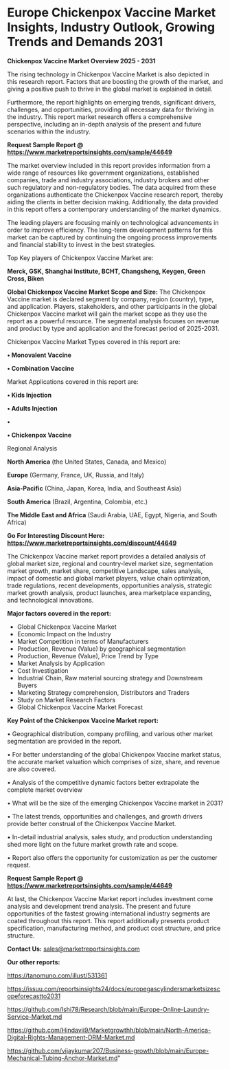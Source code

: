 # Europe Chickenpox Vaccine Market Insights, Industry Outlook, Growing Trends and Demands 2031

<Strong> Chickenpox Vaccine Market Overview 2025 - 2031</strong>

The rising technology in Chickenpox Vaccine Market is also depicted in this research report. Factors that are boosting the growth of the market, and giving a positive push to thrive in the global market is explained in detail.

Furthermore, the report highlights on emerging trends, significant drivers, challenges, and opportunities, providing all necessary data for thriving in the industry. This report market research offers a comprehensive perspective, including an in-depth analysis of the present and future scenarios within the industry.

<strong>Request Sample Report @ <a href=https://www.marketreportsinsights.com/sample/44649>https://www.marketreportsinsights.com/sample/44649</a></strong>

The market overview included in this report provides information from a wide range of resources like government organizations, established companies, trade and industry associations, industry brokers and other such regulatory and non-regulatory bodies. The data acquired from these organizations authenticate the Chickenpox Vaccine research report, thereby aiding the clients in better decision making. Additionally, the data provided in this report offers a contemporary understanding of the market dynamics.

The leading players are focusing mainly on technological advancements in order to improve efficiency. The long-term development patterns for this market can be captured by continuing the ongoing process improvements and financial stability to invest in the best strategies.

Top Key players of Chickenpox Vaccine Market are:

<strong>Merck, GSK, Shanghai Institute, BCHT, Changsheng, Keygen, Green Cross, Biken</strong>

<strong><b>Global Chickenpox Vaccine Market Scope and Size:</b></strong>
The Chickenpox Vaccine market is declared segment by company, region (country), type, and application. Players, stakeholders, and other participants in the global Chickenpox Vaccine market will gain the market scope as they use the report as a powerful resource. The segmental analysis focuses on revenue and product by type and application and the forecast period of 2025-2031.

Chickenpox Vaccine Market Types covered in this report are:

<strong>•  Monovalent Vaccine

•  Combination Vaccine</strong>

Market Applications covered in this report are:

<strong>•  Kids Injection

•  Adults Injection

•  

•  Chickenpox Vaccine</strong> 

Regional Analysis

<strong>North America</strong> (the United States, Canada, and Mexico)

<strong>Europe</strong> (Germany, France, UK, Russia, and Italy)

<strong>Asia-Pacific</strong> (China, Japan, Korea, India, and Southeast Asia)

<strong>South America</strong> (Brazil, Argentina, Colombia, etc.)

<strong>The Middle East and Africa</strong> (Saudi Arabia, UAE, Egypt, Nigeria, and South Africa)

<strong>Go For Interesting Discount Here: <a href=https://www.marketreportsinsights.com/discount/44649>https://www.marketreportsinsights.com/discount/44649</a></strong>

The Chickenpox Vaccine market report provides a detailed analysis of global market size, regional and country-level market size, segmentation market growth, market share, competitive Landscape, sales analysis, impact of domestic and global market players, value chain optimization, trade regulations, recent developments, opportunities analysis, strategic market growth analysis, product launches, area marketplace expanding, and technological innovations.

<strong><b>Major factors covered in the report:</b></strong>
<ul>
  <li>Global Chickenpox Vaccine Market </li>
  <li>Economic Impact on the Industry</li>
  <li>Market Competition in terms of Manufacturers</li>
  <li>Production, Revenue (Value) by geographical segmentation</li>
  <li>Production, Revenue (Value), Price Trend by Type</li>
  <li>Market Analysis by Application</li>
  <li>Cost Investigation</li>
  <li>Industrial Chain, Raw material sourcing strategy and Downstream Buyers</li>
  <li>Marketing Strategy comprehension, Distributors and Traders</li>
  <li>Study on Market Research Factors</li>
  <li>Global Chickenpox Vaccine Market Forecast</li>
</ul>

<strong><b>Key Point of the Chickenpox Vaccine Market report:</b></strong>

• Geographical distribution, company profiling, and various other market segmentation are provided in the report.

• For better understanding of the global Chickenpox Vaccine market status, the accurate market valuation which comprises of size, share, and revenue are also covered.

• Analysis of the competitive dynamic factors better extrapolate the complete market overview

• What will be the size of the emerging Chickenpox Vaccine market in 2031?

• The latest trends, opportunities and challenges, and growth drivers provide better construal of the Chickenpox Vaccine Market.

• In-detail industrial analysis, sales study, and production understanding shed more light on the future market growth rate and scope.

• Report also offers the opportunity for customization as per the customer request.

<strong>Request Sample Report @ <a href=https://www.marketreportsinsights.com/sample/44649>https://www.marketreportsinsights.com/sample/44649</a></strong>

At last, the Chickenpox Vaccine Market report includes investment come analysis and development trend analysis. The present and future opportunities of the fastest growing international industry segments are coated throughout this report. This report additionally presents product specification, manufacturing method, and product cost structure, and price structure.

<strong>Contact Us:</strong>
sales@marketreportsinsights.com

<strong>Our other reports:</strong>

<a href=https://tanomuno.com/illust/531361>https://tanomuno.com/illust/531361</a>

<a href=https://issuu.com/reportsinsights24/docs/europegascylindersmarketsizescopeforecastto2031>https://issuu.com/reportsinsights24/docs/europegascylindersmarketsizescopeforecastto2031</a>

<a href=https://github.com/Ishi78/Research/blob/main/Europe-Online-Laundry-Service-Market.md>https://github.com/Ishi78/Research/blob/main/Europe-Online-Laundry-Service-Market.md</a>

<a href=https://github.com/Hindavii9/Marketgrowthh/blob/main/North-America-Digital-Rights-Management-DRM-Market.md>https://github.com/Hindavii9/Marketgrowthh/blob/main/North-America-Digital-Rights-Management-DRM-Market.md</a>

<a href=https://github.com/vijaykumar207/Business-growth/blob/main/Europe-Mechanical-Tubing-Anchor-Market.md>https://github.com/vijaykumar207/Business-growth/blob/main/Europe-Mechanical-Tubing-Anchor-Market.md</a>"
